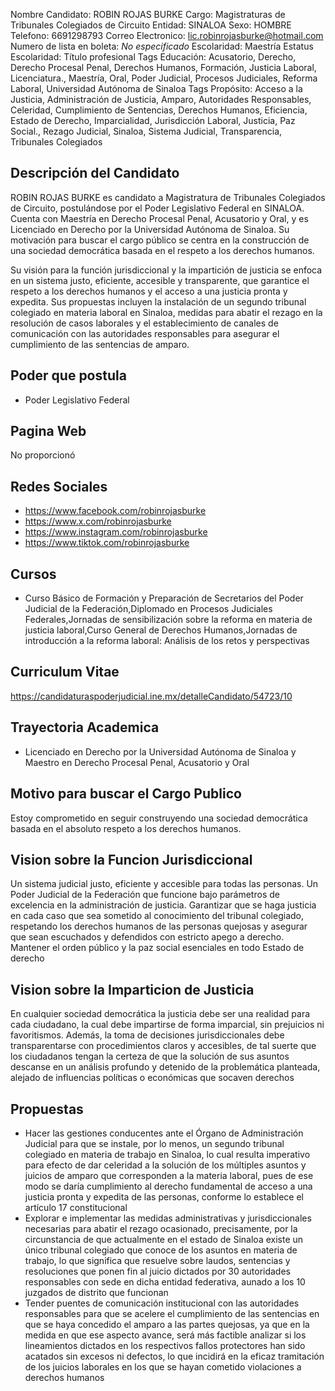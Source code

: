 Nombre Candidato: ROBIN ROJAS BURKE
Cargo: Magistraturas de Tribunales Colegiados de Circuito
Entidad: SINALOA
Sexo: HOMBRE
Telefono: 6691298793
Correo Electronico: lic.robinrojasburke@hotmail.com
Numero de lista en boleta: *No especificado*
Escolaridad: Maestría
Estatus Escolaridad: Título profesional
Tags Educación: Acusatorio, Derecho, Derecho Procesal Penal, Derechos Humanos, Formación, Justicia Laboral, Licenciatura., Maestría, Oral, Poder Judicial, Procesos Judiciales, Reforma Laboral, Universidad Autónoma de Sinaloa
Tags Propósito: Acceso a la Justicia, Administración de Justicia, Amparo, Autoridades Responsables, Celeridad, Cumplimiento de Sentencias, Derechos Humanos, Eficiencia, Estado de Derecho, Imparcialidad, Jurisdicción Laboral, Justicia, Paz Social., Rezago Judicial, Sinaloa, Sistema Judicial, Transparencia, Tribunales Colegiados


## Descripción del Candidato 

ROBIN ROJAS BURKE es candidato a Magistratura de Tribunales Colegiados de Circuito, postulándose por el Poder Legislativo Federal en SINALOA. Cuenta con Maestría en Derecho Procesal Penal, Acusatorio y Oral, y es Licenciado en Derecho por la Universidad Autónoma de Sinaloa. Su motivación para buscar el cargo público se centra en la construcción de una sociedad democrática basada en el respeto a los derechos humanos.

Su visión para la función jurisdiccional y la impartición de justicia se enfoca en un sistema justo, eficiente, accesible y transparente, que garantice el respeto a los derechos humanos y el acceso a una justicia pronta y expedita. Sus propuestas incluyen la instalación de un segundo tribunal colegiado en materia laboral en Sinaloa, medidas para abatir el rezago en la resolución de casos laborales y el establecimiento de canales de comunicación con las autoridades responsables para asegurar el cumplimiento de las sentencias de amparo.


## Poder que postula

- Poder Legislativo Federal


## Pagina Web

No proporcionó


## Redes Sociales

- https://www.facebook.com/robinrojasburke
- https://www.x.com/robinrojasburke
- https://www.instagram.com/robinrojasburke
- https://www.tiktok.com/robinrojasburke


## Cursos

- Curso Básico de Formación y Preparación de Secretarios del Poder Judicial de la Federación,Diplomado en Procesos Judiciales Federales,Jornadas de sensibilización sobre la reforma en materia de justicia laboral,Curso General de Derechos Humanos,Jornadas de introducción a la reforma laboral: Análisis de los retos y perspectivas


## Curriculum Vitae

https://candidaturaspoderjudicial.ine.mx/detalleCandidato/54723/10


## Trayectoria Academica

- Licenciado en Derecho por la Universidad Autónoma de Sinaloa y Maestro en Derecho Procesal Penal, Acusatorio y Oral


## Motivo para buscar el Cargo Publico

Estoy comprometido en seguir construyendo una sociedad democrática basada en el absoluto respeto a los derechos humanos.


## Vision sobre la Funcion Jurisdiccional

Un sistema judicial justo, eficiente y accesible para todas las personas. Un Poder Judicial de la Federación que funcione bajo parámetros de excelencia en la administración de justicia. Garantizar que se haga justicia en cada caso que sea sometido al conocimiento del tribunal colegiado, respetando los derechos humanos de las personas quejosas y asegurar que sean escuchados y defendidos con estricto apego a derecho. Mantener el orden público y la paz social esenciales en todo Estado de derecho


## Vision sobre la Imparticion de Justicia

En cualquier sociedad democrática la justicia debe ser una realidad para cada ciudadano, la cual debe impartirse de forma imparcial, sin prejuicios ni favoritismos. Además, la toma de decisiones jurisdiccionales debe transparentarse con procedimientos claros y accesibles, de tal suerte que los ciudadanos tengan la certeza de que la solución de sus asuntos descanse en un análisis profundo y detenido de la problemática planteada, alejado de influencias políticas o económicas que socaven derechos


## Propuestas

- Hacer las gestiones conducentes ante el Órgano de Administración Judicial para que se instale, por lo menos, un segundo tribunal colegiado en materia de trabajo en Sinaloa, lo cual resulta imperativo para efecto de dar celeridad a la solución de los múltiples asuntos y juicios de amparo que corresponden a la materia laboral, pues de ese modo se daría cumplimiento al derecho fundamental de acceso a una justicia pronta y expedita de las personas, conforme lo establece el artículo 17 constitucional
- Explorar e implementar las medidas administrativas y jurisdiccionales necesarias para abatir el rezago ocasionado, precisamente, por la circunstancia de que actualmente en el estado de Sinaloa existe un único tribunal colegiado que conoce de los asuntos en materia de trabajo, lo que significa que resuelve sobre laudos, sentencias y resoluciones que ponen fin al juicio dictados por 30 autoridades responsables con sede en dicha entidad federativa, aunado a los 10 juzgados de distrito que funcionan
- Tender puentes de comunicación institucional con las autoridades responsables para que se acelere el cumplimiento de las sentencias en que se haya concedido el amparo a las partes quejosas, ya que en la medida en que ese aspecto avance, será más factible analizar si los lineamientos dictados en los respectivos fallos protectores han sido acatados sin excesos ni defectos, lo que incidirá en la eficaz tramitación de los juicios laborales en los que se hayan cometido violaciones a derechos humanos

